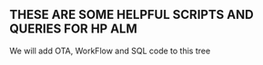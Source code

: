 THESE ARE SOME HELPFUL SCRIPTS AND QUERIES FOR HP ALM 
---------------------------

We will add OTA, WorkFlow and SQL code to this tree
